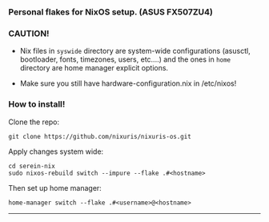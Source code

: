 ### Personal flakes for NixOS setup. (ASUS FX507ZU4)

### CAUTION!

- Nix files in `syswide` directory are system-wide configurations (asusctl, bootloader, fonts, timezones, users, etc....) and the ones in `home` directory are home manager explicit options.

- Make sure you still have hardware-configuration.nix in /etc/nixos!

### How to install!

Clone the repo:

```
git clone https://github.com/nixuris/nixuris-os.git
```

Apply changes system wide:

```
cd serein-nix
sudo nixos-rebuild switch --impure --flake .#<hostname>
```

Then set up home manager:

```
home-manager switch --flake .#<username>@<hostname>
```

---
